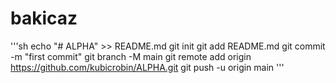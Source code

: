 # bakicaz


'''sh
echo "# ALPHA" >> README.md
git init
git add README.md
git commit -m "first commit"
git branch -M main
git remote add origin https://github.com/kubicrobin/ALPHA.git
git push -u origin main
'''
